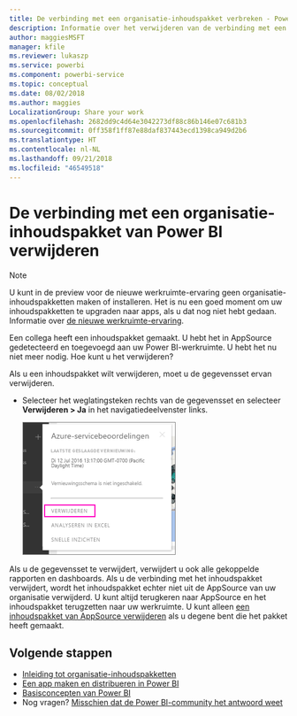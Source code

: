 ```yaml
---
title: De verbinding met een organisatie-inhoudspakket verbreken - Power BI
description: Informatie over het verwijderen van de verbinding met een organisatie-inhoudspakket door de gegevensset in Power BI te verwijderen.
author: maggiesMSFT
manager: kfile
ms.reviewer: lukaszp
ms.service: powerbi
ms.component: powerbi-service
ms.topic: conceptual
ms.date: 08/02/2018
ms.author: maggies
LocalizationGroup: Share your work
ms.openlocfilehash: 2682dd9c4d64e3042273df88c86b146e07c681b3
ms.sourcegitcommit: 0ff358f1ff87e88daf837443ecd1398ca949d2b6
ms.translationtype: HT
ms.contentlocale: nl-NL
ms.lasthandoff: 09/21/2018
ms.locfileid: "46549518"
---
```

# <a name="remove-your-connection-to-a-power-bi-organizational-content-pack"></a>De verbinding met een organisatie-inhoudspakket van Power BI verwijderen

> [!NOTE]
> U kunt in de preview voor de nieuwe werkruimte-ervaring geen organisatie-inhoudspakketten maken of installeren. Het is nu een goed moment om uw inhoudspakketten te upgraden naar apps, als u dat nog niet hebt gedaan. Informatie over [de nieuwe werkruimte-ervaring](service-create-the-new-workspaces.md).
> 

Een collega heeft een inhoudspakket gemaakt. U hebt het in AppSource gedetecteerd en toegevoegd aan uw Power BI-werkruimte. U hebt het nu niet meer nodig.  Hoe kunt u het verwijderen?

Als u een inhoudspakket wilt verwijderen, moet u de gegevensset ervan verwijderen.  

* Selecteer het weglatingsteken rechts van de gegevensset en selecteer  **Verwijderen \> Ja** in het navigatiedeelvenster links.  
  
  ![Inhoudspakket verwijderen](media/service-organizational-content-pack-disconnect/power-bi-remove-organizational-content-pack-dataset.png)

Als u de gegevensset te verwijdert, verwijdert u ook alle gekoppelde rapporten en dashboards. Als u de verbinding met het inhoudspakket verwijdert, wordt het inhoudspakket echter niet uit de AppSource van uw organisatie verwijderd.  U kunt altijd terugkeren naar AppSource en het inhoudspakket terugzetten naar uw werkruimte. U kunt alleen [een inhoudspakket van AppSource verwijderen](service-organizational-content-pack-manage-update-delete.md) als u degene bent die het pakket heeft gemaakt.

## <a name="next-steps"></a>Volgende stappen
* [Inleiding tot organisatie-inhoudspakketten](service-organizational-content-pack-introduction.md) 
* [Een app maken en distribueren in Power BI](consumer/end-user-create-apps.md) 
* [Basisconcepten van Power BI](consumer/end-user-basic-concepts.md)  
* Nog vragen? [Misschien dat de Power BI-community het antwoord weet](http://community.powerbi.com/)

